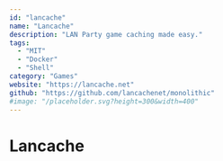 ```yaml
---
id: "lancache"
name: "Lancache"
description: "LAN Party game caching made easy."
tags:
  - "MIT"
  - "Docker"
  - "Shell"
category: "Games"
website: "https://lancache.net"
github: "https://github.com/lancachenet/monolithic"
#image: "/placeholder.svg?height=300&width=400"
---
```


# Lancache
